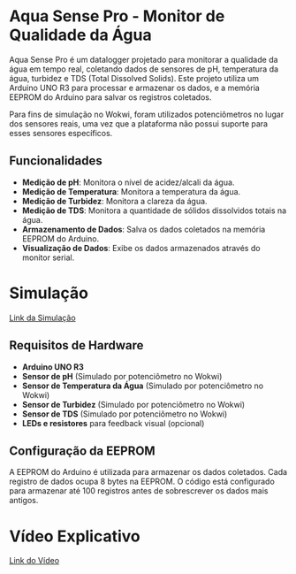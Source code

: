 
# Aqua Sense Pro - Monitor de Qualidade da Água

Aqua Sense Pro é um datalogger projetado para monitorar a qualidade da água em tempo real, coletando dados de sensores de pH, temperatura da água, turbidez e TDS (Total Dissolved Solids). Este projeto utiliza um Arduino UNO R3 para processar e armazenar os dados, e a memória EEPROM do Arduino para salvar os registros coletados.

Para fins de simulação no Wokwi, foram utilizados potenciômetros no lugar dos sensores reais, uma vez que a plataforma não possui suporte para esses sensores específicos.

## Funcionalidades
- **Medição de pH**: Monitora o nível de acidez/alcali da água.
- **Medição de Temperatura**: Monitora a temperatura da água.
- **Medição de Turbidez**: Monitora a clareza da água.
- **Medição de TDS**: Monitora a quantidade de sólidos dissolvidos totais na água.
- **Armazenamento de Dados**: Salva os dados coletados na memória EEPROM do Arduino.
- **Visualização de Dados**: Exibe os dados armazenados através do monitor serial.

# Simulação
<a href="https://wokwi.com/projects/400042593520835585">Link da Simulação</a>

## Requisitos de Hardware
- **Arduino UNO R3**
- **Sensor de pH** (Simulado por potenciômetro no Wokwi)
- **Sensor de Temperatura da Água** (Simulado por potenciômetro no Wokwi)
- **Sensor de Turbidez** (Simulado por potenciômetro no Wokwi)
- **Sensor de TDS** (Simulado por potenciômetro no Wokwi)
- **LEDs e resistores** para feedback visual (opcional)

## Configuração da EEPROM
A EEPROM do Arduino é utilizada para armazenar os dados coletados. Cada registro de dados ocupa 8 bytes na EEPROM. O código está configurado para armazenar até 100 registros antes de sobrescrever os dados mais antigos.

# Vídeo Explicativo
<a href="https://www.youtube.com/watch?v=D8t3XD4dwaE">Link do Vídeo</a>


